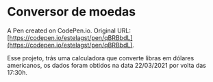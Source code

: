 # Conversor de moedas

A Pen created on CodePen.io. Original URL: [https://codepen.io/estelagst/pen/qBRBbdL](https://codepen.io/estelagst/pen/qBRBbdL).

Esse projeto, trás uma calculadora que converte libras em dólares americanos, os dados foram obtidos na data 22/03/2021 por volta das 17:30h.

